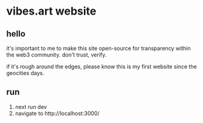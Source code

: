 # vibes.art website

## hello

it's important to me to make this site open-source for transparency within the web3 community. don't trust, verify.

if it's rough around the edges, please know this is my first website since the geocities days.

## run

1. next run dev
2. navigate to http://localhost:3000/
